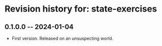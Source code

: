 # Revision history for: state-exercises

## 0.1.0.0 -- 2024-01-04

* First version. Released on an unsuspecting world.

